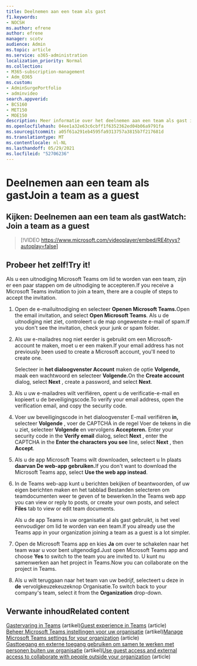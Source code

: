 ```yaml
---
title: Deelnemen aan een team als gast
f1.keywords:
- NOCSH
ms.author: efrene
author: efrene
manager: scotv
audience: Admin
ms.topic: article
ms.service: o365-administration
localization_priority: Normal
ms.collection:
- M365-subscription-management
- Adm_O365
ms.custom:
- AdminSurgePortfolio
- adminvideo
search.appverid:
- BCS160
- MET150
- MOE150
description: Meer informatie over het deelnemen aan een team als gast in Microsoft Teams.
ms.openlocfilehash: 04ee1a32e63c6cbff1f6352362ed04b06a9791fa
ms.sourcegitcommit: a05f61a291eb4595fa9313757a3815b7f217681d
ms.translationtype: MT
ms.contentlocale: nl-NL
ms.lasthandoff: 05/29/2021
ms.locfileid: "52706236"
---
```

# <a name="join-a-team-as-a-guest"></a><span data-ttu-id="03068-103">Deelnemen aan een team als gast</span><span class="sxs-lookup"><span data-stu-id="03068-103">Join a team as a guest</span></span>

## <a name="watch-join-a-team-as-a-guest"></a><span data-ttu-id="03068-104">Kijken: Deelnemen aan een team als gast</span><span class="sxs-lookup"><span data-stu-id="03068-104">Watch: Join a team as a guest</span></span>

> [!VIDEO https://www.microsoft.com/videoplayer/embed/RE4tyys?autoplay=false]

## <a name="try-it"></a><span data-ttu-id="03068-105">Probeer het zelf!</span><span class="sxs-lookup"><span data-stu-id="03068-105">Try it!</span></span>

<span data-ttu-id="03068-106">Als u een uitnodiging Microsoft Teams om lid te worden van een team, zijn er een paar stappen om de uitnodiging te accepteren.</span><span class="sxs-lookup"><span data-stu-id="03068-106">If you receive a Microsoft Teams invitation to join a team, there are a couple of steps to accept the invitation.</span></span>

1. <span data-ttu-id="03068-107">Open de e-mailuitnodiging en selecteer **Openen Microsoft Teams.**</span><span class="sxs-lookup"><span data-stu-id="03068-107">Open the email invitation, and select  **Open Microsoft Teams**.</span></span> <span data-ttu-id="03068-108">Als u de uitnodiging niet ziet, controleert u de map ongewenste e-mail of spam.</span><span class="sxs-lookup"><span data-stu-id="03068-108">If you don't see the invitation, check your junk or spam folder.</span></span>
  1. <span data-ttu-id="03068-109">Als uw e-mailadres nog niet eerder is gebruikt om een Microsoft-account te maken, moet u er een maken.</span><span class="sxs-lookup"><span data-stu-id="03068-109">If your email address has not previously been used to create a Microsoft account, you'll need to create one.</span></span>

     <span data-ttu-id="03068-110">Selecteer in **het dialoogvenster Account** maken de optie **Volgende,** maak een wachtwoord en selecteer **Volgende.**</span><span class="sxs-lookup"><span data-stu-id="03068-110">On the  **Create account**  dialog, select  **Next** , create a password, and select  **Next**.</span></span>
  1. <span data-ttu-id="03068-111">Als u uw e-mailadres wilt verifiëren, opent u de verificatie-e-mail en kopieert u de beveiligingscode.</span><span class="sxs-lookup"><span data-stu-id="03068-111">To verify your email address, open the verification email, and copy the security code.</span></span>
  1. <span data-ttu-id="03068-112">Voer uw beveiligingscode in het dialoogvenster E-mail verifiëren **in,** selecteer **Volgende** , voer de CAPTCHA in de regel Voer de tekens in die u ziet, selecteer **Volgende** en vervolgens **Accepteren.** </span><span class="sxs-lookup"><span data-stu-id="03068-112">Enter your security code in the  **Verify email**  dialog, select  **Next** , enter the CAPTCHA in the  **Enter the characters you see**  line, select  **Next** , then  **Accept**.</span></span>
1. <span data-ttu-id="03068-113">Als u de app Microsoft Teams wilt downloaden, selecteert u In plaats **daarvan De web-app gebruiken.**</span><span class="sxs-lookup"><span data-stu-id="03068-113">If you don't want to download the Microsoft Teams app, select  **Use the web app instead**.</span></span>
1. <span data-ttu-id="03068-114">In de Teams web-app kunt u berichten bekijken of beantwoorden, of  uw eigen berichten maken en het tabblad Bestanden selecteren om teamdocumenten weer te geven of te bewerken.</span><span class="sxs-lookup"><span data-stu-id="03068-114">In the Teams web app you can view or reply to posts, or create your own posts, and select  **Files**  tab to view or edit team documents.</span></span>

    <span data-ttu-id="03068-115">Als u de app Teams in uw organisatie al als gast gebruikt, is het veel eenvoudiger om lid te worden van een team.</span><span class="sxs-lookup"><span data-stu-id="03068-115">If you already use the Teams app in your organization joining a team as a guest is a lot simpler.</span></span>

1. <span data-ttu-id="03068-116">Open de Microsoft Teams app en kies **Ja** om over te schakelen naar het team waar u voor bent uitgenodigd.</span><span class="sxs-lookup"><span data-stu-id="03068-116">Just open Microsoft Teams app and choose  **Yes**  to switch to the team you are invited to.</span></span>  <span data-ttu-id="03068-117">U kunt nu samenwerken aan het project in Teams.</span><span class="sxs-lookup"><span data-stu-id="03068-117">Now you can collaborate on the project in Teams.</span></span>
1. <span data-ttu-id="03068-118">Als u wilt teruggaan naar het team van uw bedrijf, selecteert u deze in  **de**  vervolgkeuzekeuzeknop Organisatie.</span><span class="sxs-lookup"><span data-stu-id="03068-118">To switch back to your company's team, select it from the  **Organization**  drop-down.</span></span>

## <a name="related-content"></a><span data-ttu-id="03068-119">Verwante inhoud</span><span class="sxs-lookup"><span data-stu-id="03068-119">Related content</span></span>

<span data-ttu-id="03068-120">[Gastervaring in Teams](/microsoftteams/guest-experience) (artikel)</span><span class="sxs-lookup"><span data-stu-id="03068-120">[Guest experience in Teams](/microsoftteams/guest-experience) (article)</span></span>\
<span data-ttu-id="03068-121">[Beheer Microsoft Teams instellingen voor uw organisatie](/microsoftteams/enable-features-office-365) (artikel)</span><span class="sxs-lookup"><span data-stu-id="03068-121">[Manage Microsoft Teams settings for your organization](/microsoftteams/enable-features-office-365) (article)</span></span>\
<span data-ttu-id="03068-122">[Gasttoegang en externe toegang gebruiken om samen te werken met personen buiten uw organisatie](/microsoftteams/communicate-with-users-from-other-organizations) (artikel)</span><span class="sxs-lookup"><span data-stu-id="03068-122">[Use guest access and external access to collaborate with people outside your organization](/microsoftteams/communicate-with-users-from-other-organizations) (article)</span></span>
